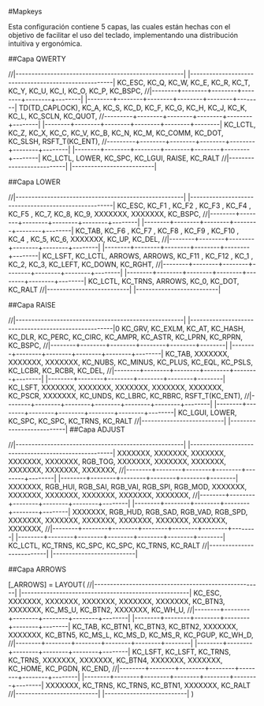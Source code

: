 #Mapkeys

Esta configuración contiene 5 capas, las cuales están hechas con el objetivo de facilitar el uso del teclado, implementando una distribución intuitiva y ergonómica.

##Capa QWERTY

//|-----------------------------------------------------|                    |-----------------------------------------------------|
     KC_ESC,  KC_Q,    KC_W,    KC_E,    KC_R,    KC_T,                         KC_Y,    KC_U,    KC_I,    KC_O,    KC_P,    KC_BSPC,
  //|--------+--------+--------+--------+--------+--------|                    |--------+--------+--------+--------+--------+--------|
  TD(TD_CAPLOCK), KC_A, KC_S,   KC_D,    KC_F,    KC_G,                         KC_H,    KC_J,    KC_K,    KC_L,    KC_SCLN, KC_QUOT,
  //---------+--------+--------+--------+--------+--------|                    |--------+--------+--------+--------+--------+--------|
     KC_LCTL, KC_Z,    KC_X,    KC_C,    KC_V,    KC_B,                         KC_N,    KC_M,    KC_COMM, KC_DOT,  KC_SLSH, RSFT_T(KC_ENT),
  //---------+--------+--------+--------+--------+--------+--------|  |--------+--------+--------+--------+--------+--------+--------|
                                         KC_LCTL, LOWER, KC_SPC,        KC_LGUI, RAISE, KC_RALT
                                      //|--------------------------|  |--------------------------|

##Capa LOWER

  //|-----------------------------------------------------|                    |-----------------------------------------------------|
    KC_ESC,   KC_F1  , KC_F2  , KC_F3  , KC_F4  , KC_F5  ,                      KC_7,    KC_8,    KC_9,    XXXXXXX, XXXXXXX,  KC_BSPC,
  //|--------+--------+--------+--------+--------+--------|                    |--------+--------+--------+--------+--------+--------|
     KC_TAB,  KC_F6  , KC_F7  , KC_F8  , KC_F9  , KC_F10 ,                      KC_4 ,   KC_5,    KC_6,    XXXXXXX,  KC_UP,   KC_DEL,
  //|--------+--------+--------+--------+--------+--------|                    |--------+--------+--------+--------+--------+--------|
     KC_LSFT, KC_LCTL, ARROWS, ARROWS, KC_F11 , KC_F12 ,                       KC_1 ,   KC_2,    KC_3,    KC_LEFT,  KC_DOWN, KC_RGHT,
  //|--------+--------+--------+--------+--------+--------+--------|  |--------+--------+--------+--------+--------+--------+--------|
                                        KC_LCTL, KC_TRNS, ARROWS,       KC_0, KC_DOT, KC_RALT
                                      //|--------------------------|  |--------------------------|

##Capa RAISE

//|-----------------------------------------------------|                    |-----------------------------------------------------|0
     KC_GRV, KC_EXLM, KC_AT,   KC_HASH, KC_DLR,  KC_PERC,                      KC_CIRC, KC_AMPR, KC_ASTR, KC_LPRN, KC_RPRN, KC_BSPC,
  //|--------+--------+--------+--------+--------+--------|                    |--------+--------+--------+--------+--------+--------|
     KC_TAB, XXXXXXX, XXXXXXX, XXXXXXX, KC_NUBS, KC_MINUS,                     KC_PLUS, KC_EQL, KC_PSLS, KC_LCBR, KC_RCBR, KC_DEL,
  //|--------+--------+--------+--------+--------+--------|                    |--------+--------+--------+--------+--------+--------|
     KC_LSFT, XXXXXXX, XXXXXXX, XXXXXXX, XXXXXXX, XXXXXXX,                      KC_PSCR, XXXXXXX, KC_UNDS, KC_LBRC, KC_RBRC, RSFT_T(KC_ENT),
  //|--------+--------+--------+--------+--------+--------+--------|  |--------+--------+--------+--------+--------+--------+--------|
                                          KC_LGUI, LOWER, KC_SPC,    KC_SPC, KC_TRNS, KC_RALT
                                      //|--------------------------|  |--------------------------|
##Capa ADJUST

  //|-----------------------------------------------------|                    |-----------------------------------------------------|
     XXXXXXX, XXXXXXX,  XXXXXXX, XXXXXXX, XXXXXXX, RGB_TOG,                      XXXXXXX, XXXXXXX, XXXXXXX, XXXXXXX, XXXXXXX, XXXXXXX,
  //|--------+--------+--------+--------+--------+--------|                    |--------+--------+--------+--------+--------+--------|
     XXXXXXX, RGB_HUI, RGB_SAI, RGB_VAI, RGB_SPI, RGB_MOD,                       XXXXXXX, XXXXXXX, XXXXXXX, XXXXXXX, XXXXXXX, XXXXXXX,
  //|--------+--------+--------+--------+--------+--------|                    |--------+--------+--------+--------+--------+--------|
     XXXXXXX, RGB_HUD, RGB_SAD, RGB_VAD, RGB_SPD, XXXXXXX,                       XXXXXXX, XXXXXXX, XXXXXXX, XXXXXXX, XXXXXXX, XXXXXXX,
  //|--------+--------+--------+--------+--------+--------+--------|  |--------+--------+--------+--------+--------+--------+--------|
                                         KC_LCTL, KC_TRNS, KC_SPC,    KC_SPC, KC_TRNS, KC_RALT 
                                      //|--------------------------|  |--------------------------|

##Capa ARROWS

[_ARROWS] = LAYOUT(
  //|-----------------------------------------------------|                    |-----------------------------------------------------|
    KC_ESC,   XXXXXXX, XXXXXXX, XXXXXXX, XXXXXXX, XXXXXXX,                      KC_BTN3, XXXXXXX, KC_MS_U, KC_BTN2, XXXXXXX, KC_WH_U,
  //|--------+--------+--------+--------+--------+--------|                    |--------+--------+--------+--------+--------+--------|
     KC_TAB,  KC_BTN1, KC_BTN3, KC_BTN2, XXXXXXX, XXXXXXX,                      KC_BTN5, KC_MS_L, KC_MS_D, KC_MS_R, KC_PGUP, KC_WH_D,
  //|--------+--------+--------+--------+--------+--------|                    |--------+--------+--------+--------+--------+--------|
    KC_LSFT, KC_LSFT,  KC_TRNS, KC_TRNS, XXXXXXX, XXXXXXX,                      KC_BTN4, XXXXXXX, XXXXXXX, KC_HOME, KC_PGDN, KC_END,
  //|--------+--------+--------+--------+--------+--------+--------|  |--------+--------+--------+--------+--------+--------+--------|
                                         XXXXXXX, KC_TRNS, KC_TRNS,    KC_BTN1, XXXXXXX, KC_RALT
                                      //|--------------------------|  |--------------------------|
  )

                                      
